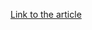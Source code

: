 [Link to the article](https://trellix.com/en-us/about/newsroom/stories/threat-labs/plugx-a-talisman-to-behold.html)
